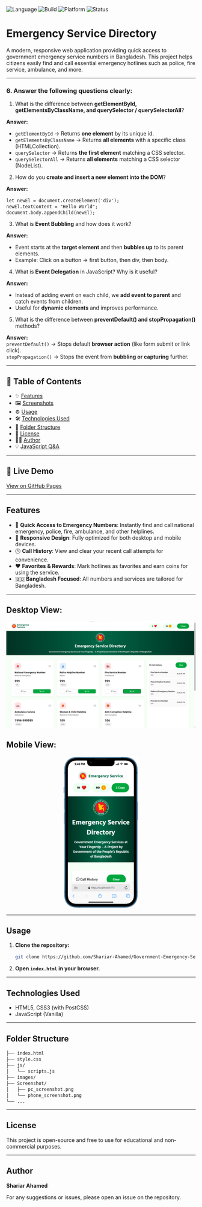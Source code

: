 ![Language](https://img.shields.io/badge/Language-HTML%20%7C%20Tailwind%20CSS%20%7C%20JS-blue.svg)
![Build](https://img.shields.io/badge/Build-Vanilla%20JS-success.svg)
![Platform](https://img.shields.io/badge/Platform-Desktop%20%7C%20Mobile-lightgrey.svg)
![Status](https://img.shields.io/badge/Status-Completed-brightgreen.svg)

# Emergency Service Directory

A modern, responsive web application providing quick access to government emergency service numbers in Bangladesh. This project helps citizens easily find and call essential emergency hotlines such as police, fire service, ambulance, and more.

---

### 6. Answer the following questions clearly:

1. What is the difference between **getElementById, getElementsByClassName, and querySelector / querySelectorAll**?  

**Answer:**  
- `getElementById` → Returns **one element** by its unique id.
- `getElementsByClassName` → Returns **all elements** with a specific class (HTMLCollection).
- `querySelector` → Returns **the first element** matching a CSS selector.
- `querySelectorAll` → Returns **all elements** matching a CSS selector (NodeList).


2. How do you **create and insert a new element into the DOM**?  

**Answer:**  
```
let newEl = document.createElement('div');  
newEl.textContent = "Hello World";  
document.body.appendChild(newEl);  
```


3. What is **Event Bubbling** and how does it work?  

**Answer:**  
- Event starts at the **target element** and then **bubbles up** to its parent elements.
- Example: Click on a button → first button, then div, then body.


4. What is **Event Delegation** in JavaScript? Why is it useful?  

**Answer:**  
- Instead of adding event on each child, we **add event to parent** and catch events from children.
- Useful for **dynamic elements** and improves performance.


5. What is the difference between **preventDefault() and stopPropagation()** methods?  

**Answer:**  
`preventDefault()` → Stops default **browser action** (like form submit or link click).  
`stopPropagation()` → Stops the event from **bubbling or capturing** further. 


---

## 📑 Table of Contents
- ✨ [Features](#features)
- 🖼️ [Screenshots](#screenshots)
- ⚙️ [Usage](#usage)
- 🛠️ [Technologies Used](#technologies-used)
- 📂 [Folder Structure](#folder-structure)
- 📜 [License](#license)
- 👨‍💻 [Author](#author)
- 💡 [JavaScript Q&A](#6-answer-the-following-questions-clearly)


---


## 🚀 Live Demo
[View on GitHub Pages](https://shariar-ahamed.github.io/Government-Emergency-Services-Directory/)

---

## Features
- 🚨 **Quick Access to Emergency Numbers**: Instantly find and call national emergency, police, fire, ambulance, and other helplines.
- 📱 **Responsive Design**: Fully optimized for both desktop and mobile devices.
- 🕒 **Call History**: View and clear your recent call attempts for convenience.
- ❤️ **Favorites & Rewards**: Mark hotlines as favorites and earn coins for using the service.
- 🇧🇩 **Bangladesh Focused**: All numbers and services are tailored for Bangladesh.

---


## Desktop View:
![Desktop Screenshot](Screenshot/pc_screenshot.png)

## Mobile View:
<!-- Mobile Screenshot -->
<p align="center">
  <img src="Screenshot/phone_screenshot.png" alt="Mobile Screenshot" width="200px" height="auto"/>
</p>


---

## Usage
1. **Clone the repository:**
	 ```sh
	 git clone https://github.com/Shariar-Ahamed/Government-Emergency-Services-Directory.git
	 ```
2. **Open `index.html` in your browser.**

---

## Technologies Used
- HTML5, CSS3 (with PostCSS)
- JavaScript (Vanilla)

---

## Folder Structure
```
├── index.html
├── style.css
├── js/
│   └── scripts.js
├── images/
├── Screenshot/
│   ├── pc_screenshot.png
│   └── phone_screenshot.png
└── ...
```

---

## License
This project is open-source and free to use for educational and non-commercial purposes.

---

## Author
**Shariar Ahamed**

For any suggestions or issues, please open an issue on the repository.

